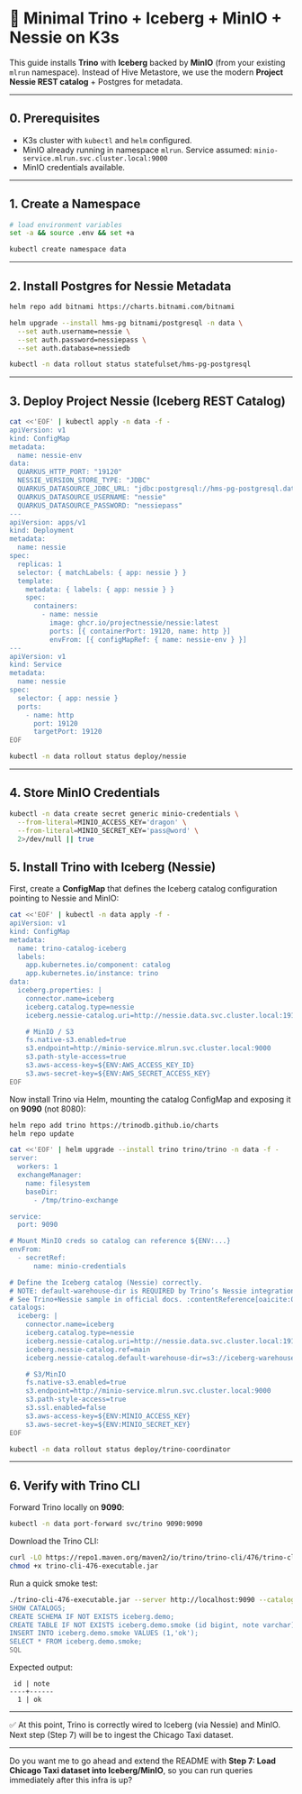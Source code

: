 # 🚀 Minimal Trino + Iceberg + MinIO + Nessie on K3s

This guide installs **Trino** with **Iceberg** backed by **MinIO** (from your existing `mlrun` namespace).
Instead of Hive Metastore, we use the modern **Project Nessie REST catalog** + Postgres for metadata.

---

## 0. Prerequisites

* K3s cluster with `kubectl` and `helm` configured.
* MinIO already running in namespace `mlrun`.
  Service assumed: `minio-service.mlrun.svc.cluster.local:9000`
* MinIO credentials available.

---

## 1. Create a Namespace

```bash
# load environment variables
set -a && source .env && set +a

kubectl create namespace data 
```

---

## 2. Install Postgres for Nessie Metadata

```bash
helm repo add bitnami https://charts.bitnami.com/bitnami

helm upgrade --install hms-pg bitnami/postgresql -n data \
  --set auth.username=nessie \
  --set auth.password=nessiepass \
  --set auth.database=nessiedb

kubectl -n data rollout status statefulset/hms-pg-postgresql
```

---

## 3. Deploy Project Nessie (Iceberg REST Catalog)

```bash
cat <<'EOF' | kubectl apply -n data -f -
apiVersion: v1
kind: ConfigMap
metadata:
  name: nessie-env
data:
  QUARKUS_HTTP_PORT: "19120"
  NESSIE_VERSION_STORE_TYPE: "JDBC"
  QUARKUS_DATASOURCE_JDBC_URL: "jdbc:postgresql://hms-pg-postgresql.data.svc.cluster.local:5432/nessiedb"
  QUARKUS_DATASOURCE_USERNAME: "nessie"
  QUARKUS_DATASOURCE_PASSWORD: "nessiepass"
---
apiVersion: apps/v1
kind: Deployment
metadata:
  name: nessie
spec:
  replicas: 1
  selector: { matchLabels: { app: nessie } }
  template:
    metadata: { labels: { app: nessie } }
    spec:
      containers:
        - name: nessie
          image: ghcr.io/projectnessie/nessie:latest
          ports: [{ containerPort: 19120, name: http }]
          envFrom: [{ configMapRef: { name: nessie-env } }]
---
apiVersion: v1
kind: Service
metadata:
  name: nessie
spec:
  selector: { app: nessie }
  ports:
    - name: http
      port: 19120
      targetPort: 19120
EOF

kubectl -n data rollout status deploy/nessie
```

---

## 4. Store MinIO Credentials

```bash
kubectl -n data create secret generic minio-credentials \
  --from-literal=MINIO_ACCESS_KEY='dragon' \
  --from-literal=MINIO_SECRET_KEY='pass@word' \
  2>/dev/null || true
```

## 5. Install Trino with Iceberg (Nessie)

First, create a **ConfigMap** that defines the Iceberg catalog configuration pointing to Nessie and MinIO:

```bash
cat <<'EOF' | kubectl -n data apply -f -
apiVersion: v1
kind: ConfigMap
metadata:
  name: trino-catalog-iceberg
  labels:
    app.kubernetes.io/component: catalog
    app.kubernetes.io/instance: trino
data:
  iceberg.properties: |
    connector.name=iceberg
    iceberg.catalog.type=nessie
    iceberg.nessie-catalog.uri=http://nessie.data.svc.cluster.local:19120/api/v2

    # MinIO / S3
    fs.native-s3.enabled=true
    s3.endpoint=http://minio-service.mlrun.svc.cluster.local:9000
    s3.path-style-access=true
    s3.aws-access-key=${ENV:AWS_ACCESS_KEY_ID}
    s3.aws-secret-key=${ENV:AWS_SECRET_ACCESS_KEY}
EOF
```

Now install Trino via Helm, mounting the catalog ConfigMap and exposing it on **9090** (not 8080):

```bash
helm repo add trino https://trinodb.github.io/charts
helm repo update

cat <<'EOF' | helm upgrade --install trino trino/trino -n data -f -
server:
  workers: 1
  exchangeManager:
    name: filesystem
    baseDir:
      - /tmp/trino-exchange

service:
  port: 9090

# Mount MinIO creds so catalog can reference ${ENV:...}
envFrom:
  - secretRef:
      name: minio-credentials

# Define the Iceberg catalog (Nessie) correctly.
# NOTE: default-warehouse-dir is REQUIRED by Trino’s Nessie integration.
# See Trino+Nessie sample in official docs. :contentReference[oaicite:0]{index=0}
catalogs:
  iceberg: |
    connector.name=iceberg
    iceberg.catalog.type=nessie
    iceberg.nessie-catalog.uri=http://nessie.data.svc.cluster.local:19120/api/v2
    iceberg.nessie-catalog.ref=main
    iceberg.nessie-catalog.default-warehouse-dir=s3://iceberg-warehouse   # <-- choose/ensure this bucket exists

    # S3/MinIO
    fs.native-s3.enabled=true
    s3.endpoint=http://minio-service.mlrun.svc.cluster.local:9000
    s3.path-style-access=true
    s3.ssl.enabled=false
    s3.aws-access-key=${ENV:MINIO_ACCESS_KEY}
    s3.aws-secret-key=${ENV:MINIO_SECRET_KEY}
EOF

kubectl -n data rollout status deploy/trino-coordinator
```

---

## 6. Verify with Trino CLI

Forward Trino locally on **9090**:

```bash
kubectl -n data port-forward svc/trino 9090:9090
```

Download the Trino CLI:

```bash
curl -LO https://repo1.maven.org/maven2/io/trino/trino-cli/476/trino-cli-476-executable.jar
chmod +x trino-cli-476-executable.jar
```

Run a quick smoke test:

```bash
./trino-cli-476-executable.jar --server http://localhost:9090 --catalog iceberg <<'SQL'
SHOW CATALOGS;
CREATE SCHEMA IF NOT EXISTS iceberg.demo;
CREATE TABLE IF NOT EXISTS iceberg.demo.smoke (id bigint, note varchar);
INSERT INTO iceberg.demo.smoke VALUES (1,'ok');
SELECT * FROM iceberg.demo.smoke;
SQL
```

Expected output:

```
 id | note 
----+------
  1 | ok
```

---

✅ At this point, Trino is correctly wired to Iceberg (via Nessie) and MinIO.
Next step (Step 7) will be to ingest the Chicago Taxi dataset.

---

Do you want me to go ahead and extend the README with **Step 7: Load Chicago Taxi dataset into Iceberg/MinIO**, so you can run queries immediately after this infra is up?
